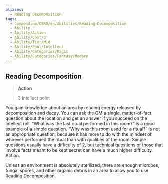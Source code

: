 ```yaml
---
aliases:
  - Reading Decomposition
tags:
  - Compendium/CSRD/en/Abilities/Reading-Decomposition
  - Ability
  - Ability/Action
  - Ability/Cost/3
  - Ability/Tier/Mid
  - Ability/Pool/Intellect
  - Ability/Categories/Magic
  - Ability/Categories/Fantasy/Modern
---
```

    
      
## Reading Decomposition    
>**Action**      
>3 Intellect point    
You gain knowledge about an area by reading energy released by decomposition and decay. You can ask the GM a single, matter-of-fact question about the location and get an answer if you succeed on the Intellect roll. “What was the last ritual performed in this room?” is a good example of a simple question. “Why was this room used for a ritual?” is not an appropriate question, because it has more to do with the mindset of whoever performed the ritual than with qualities of the room. Simple questions usually have a difficulty of 2, but technical questions or those that involve facts meant to be kept secret can have a much higher difficulty. Action.    
    
Unless an environment is absolutely sterilized, there are enough microbes, fungal spores, and other organic debris in an area to allow you to use Reading Decomposition.    
    
    
    
